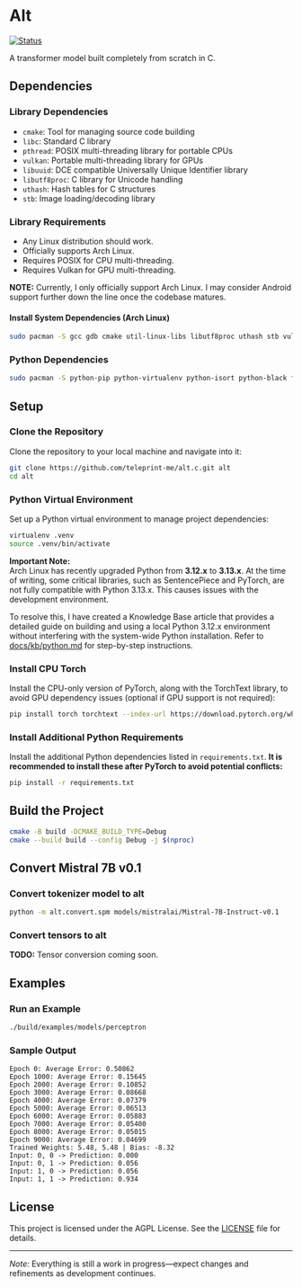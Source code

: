 # Alt

[![Status](https://img.shields.io/badge/Status-Under_Construction-red)](https://teleprint.me/)

A transformer model built completely from scratch in C.

## Dependencies

### Library Dependencies

- `cmake`: Tool for managing source code building
- `libc`: Standard C library
- `pthread`: POSIX multi-threading library for portable CPUs
- `vulkan`: Portable multi-threading library for GPUs 
- `libuuid`: DCE compatible Universally Unique Identifier library
- `libutf8proc`: C library for Unicode handling
- `uthash`: Hash tables for C structures
- `stb`: Image loading/decoding library

### Library Requirements

- Any Linux distribution should work.
- Officially supports Arch Linux.
- Requires POSIX for CPU multi-threading.
- Requires Vulkan for GPU multi-threading.

**NOTE:** Currently, I only officially support Arch Linux. I may consider Android support further down the line once the codebase matures.

#### Install System Dependencies (Arch Linux)

```sh
sudo pacman -S gcc gdb cmake util-linux-libs libutf8proc uthash stb vulkan-headers vulkan-tools
```

### Python Dependencies

```sh
sudo pacman -S python-pip python-virtualenv python-isort python-black flake8
```

## Setup

### Clone the Repository

Clone the repository to your local machine and navigate into it:

```sh
git clone https://github.com/teleprint-me/alt.c.git alt
cd alt
```

### Python Virtual Environment

Set up a Python virtual environment to manage project dependencies:

```sh
virtualenv .venv
source .venv/bin/activate
```

**Important Note:**  
Arch Linux has recently upgraded Python from **3.12.x** to **3.13.x**. At the time of writing, some critical libraries, such as SentencePiece and PyTorch, are not fully compatible with Python 3.13.x. This causes issues with the development environment.

To resolve this, I have created a Knowledge Base article that provides a detailed guide on building and using a local Python 3.12.x environment without interfering with the system-wide Python installation. Refer to [docs/kb/python.md](docs/kb/python.md) for step-by-step instructions.

### Install CPU Torch

Install the CPU-only version of PyTorch, along with the TorchText library, to avoid GPU dependency issues (optional if GPU support is not required):

```sh
pip install torch torchtext --index-url https://download.pytorch.org/whl/cpu --upgrade
```

### Install Additional Python Requirements

Install the additional Python dependencies listed in `requirements.txt`. **It is recommended to install these after PyTorch to avoid potential conflicts:**

```sh
pip install -r requirements.txt
```

## Build the Project

```sh
cmake -B build -DCMAKE_BUILD_TYPE=Debug
cmake --build build --config Debug -j $(nproc)
```

## Convert Mistral 7B v0.1

### Convert tokenizer model to alt

```sh
python -m alt.convert.spm models/mistralai/Mistral-7B-Instruct-v0.1
```

### Convert tensors to alt

**TODO:** Tensor conversion coming soon.

## Examples

### Run an Example

```sh
./build/examples/models/perceptron
```

### Sample Output

```text
Epoch 0: Average Error: 0.50862
Epoch 1000: Average Error: 0.15645
Epoch 2000: Average Error: 0.10852
Epoch 3000: Average Error: 0.08668
Epoch 4000: Average Error: 0.07379
Epoch 5000: Average Error: 0.06513
Epoch 6000: Average Error: 0.05883
Epoch 7000: Average Error: 0.05400
Epoch 8000: Average Error: 0.05015
Epoch 9000: Average Error: 0.04699
Trained Weights: 5.48, 5.48 | Bias: -8.32
Input: 0, 0 -> Prediction: 0.000
Input: 0, 1 -> Prediction: 0.056
Input: 1, 0 -> Prediction: 0.056
Input: 1, 1 -> Prediction: 0.934
```

## License

This project is licensed under the AGPL License. See the [LICENSE](LICENSE) file for details.

---

*Note:* Everything is still a work in progress—expect changes and refinements as development continues.

